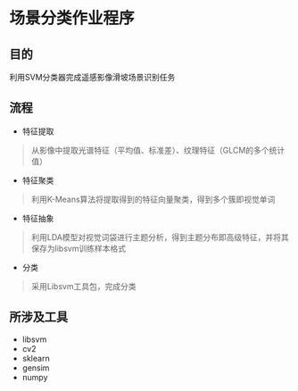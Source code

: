 # 场景分类作业程序
## 目的
利用SVM分类器完成遥感影像滑坡场景识别任务

## 流程
- 特征提取
> 从影像中提取光谱特征（平均值、标准差）、纹理特征（GLCM的多个统计值）
- 特征聚类
> 利用K-Means算法将提取得到的特征向量聚类，得到多个簇即视觉单词
- 特征抽象
> 利用LDA模型对视觉词袋进行主题分析，得到主题分布即高级特征，并将其保存为libsvm训练样本格式
- 分类
> 采用Libsvm工具包，完成分类

## 所涉及工具
- libsvm
- cv2
- sklearn
- gensim
- numpy